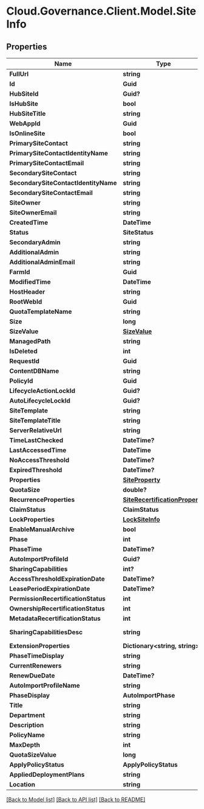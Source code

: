 # Cloud.Governance.Client.Model.SiteInfo
## Properties

Name | Type | Description | Notes
------------ | ------------- | ------------- | -------------
**FullUrl** | **string** |  | [optional] 
**Id** | **Guid** |  | [optional] 
**HubSiteId** | **Guid?** |  | [optional] 
**IsHubSite** | **bool** |  | [optional] 
**HubSiteTitle** | **string** |  | [optional] 
**WebAppId** | **Guid** |  | [optional] 
**IsOnlineSite** | **bool** |  | [optional] 
**PrimarySiteContact** | **string** |  | [optional] 
**PrimarySiteContactIdentityName** | **string** |  | [optional] 
**PrimarySiteContactEmail** | **string** |  | [optional] 
**SecondarySiteContact** | **string** |  | [optional] 
**SecondarySiteContactIdentityName** | **string** |  | [optional] 
**SecondarySiteContactEmail** | **string** |  | [optional] 
**SiteOwner** | **string** |  | [optional] 
**SiteOwnerEmail** | **string** |  | [optional] 
**CreatedTime** | **DateTime** |  | [optional] 
**Status** | **SiteStatus** |  | [optional] 
**SecondaryAdmin** | **string** |  | [optional] 
**AdditionalAdmin** | **string** |  | [optional] 
**AdditionalAdminEmail** | **string** |  | [optional] 
**FarmId** | **Guid** |  | [optional] 
**ModifiedTime** | **DateTime** |  | [optional] 
**HostHeader** | **string** |  | [optional] 
**RootWebId** | **Guid** |  | [optional] 
**QuotaTemplateName** | **string** |  | [optional] 
**Size** | **long** |  | [optional] 
**SizeValue** | [**SizeValue**](SizeValue.md) |  | [optional] 
**ManagedPath** | **string** |  | [optional] 
**IsDeleted** | **int** |  | [optional] 
**RequestId** | **Guid** |  | [optional] 
**ContentDBName** | **string** |  | [optional] 
**PolicyId** | **Guid** |  | [optional] 
**LifecycleActionLockId** | **Guid?** |  | [optional] 
**AutoLifecycleLockId** | **Guid?** |  | [optional] 
**SiteTemplate** | **string** |  | [optional] 
**SiteTemplateTitle** | **string** |  | [optional] 
**ServerRelativeUrl** | **string** |  | [optional] 
**TimeLastChecked** | **DateTime?** |  | [optional] 
**LastAccessedTime** | **DateTime** |  | [optional] 
**NoAccessThreshold** | **DateTime?** |  | [optional] 
**ExpiredThreshold** | **DateTime?** |  | [optional] 
**Properties** | [**SiteProperty**](SiteProperty.md) |  | [optional] 
**QuotaSize** | **double?** |  | [optional] 
**RecurrenceProperties** | [**SiteRecertificationProperty**](SiteRecertificationProperty.md) |  | [optional] 
**ClaimStatus** | **ClaimStatus** |  | [optional] 
**LockProperties** | [**LockSiteInfo**](LockSiteInfo.md) |  | [optional] 
**EnableManualArchive** | **bool** |  | [optional] 
**Phase** | **int** |  | [optional] 
**PhaseTime** | **DateTime?** |  | [optional] 
**AutoImportProfileId** | **Guid?** |  | [optional] 
**SharingCapabilities** | **int?** |  | [optional] 
**AccessThresholdExpirationDate** | **DateTime?** |  | [optional] 
**LeasePeriodExpirationDate** | **DateTime?** |  | [optional] 
**PermissionRecertificationStatus** | **int** |  | [optional] 
**OwnershipRecertificationStatus** | **int** |  | [optional] 
**MetadataRecertificationStatus** | **int** |  | [optional] 
**SharingCapabilitiesDesc** | **string** |  | [optional] [readonly] 
**ExtensionProperties** | **Dictionary&lt;string, string&gt;** |  | [optional] 
**PhaseTimeDisplay** | **string** |  | [optional] 
**CurrentRenewers** | **string** |  | [optional] 
**RenewDueDate** | **DateTime?** |  | [optional] 
**AutoImportProfileName** | **string** |  | [optional] 
**PhaseDisplay** | **AutoImportPhase** |  | [optional] 
**Title** | **string** |  | [optional] 
**Department** | **string** |  | [optional] 
**Description** | **string** |  | [optional] 
**PolicyName** | **string** |  | [optional] 
**MaxDepth** | **int** |  | [optional] 
**QuotaSizeValue** | **long** |  | [optional] 
**ApplyPolicyStatus** | **ApplyPolicyStatus** |  | [optional] 
**AppliedDeploymentPlans** | **string** |  | [optional] 
**Location** | **string** |  | [optional] 

[[Back to Model list]](../README.md#documentation-for-models) [[Back to API list]](../README.md#documentation-for-api-endpoints) [[Back to README]](../README.md)

